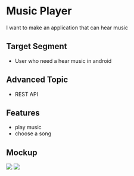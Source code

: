 # Music Player
I want to make an application that can hear music

## Target Segment
- User who need a hear music in android

## Advanced Topic
- REST API

## Features
- play music
- choose a song

## Mockup
![](https://github.com/mekas/mb1313600022/blob/master/1313618022/Home.png)
![](https://github.com/mekas/mb1313600022/blob/master/1313618022/Music%20Player.png)
